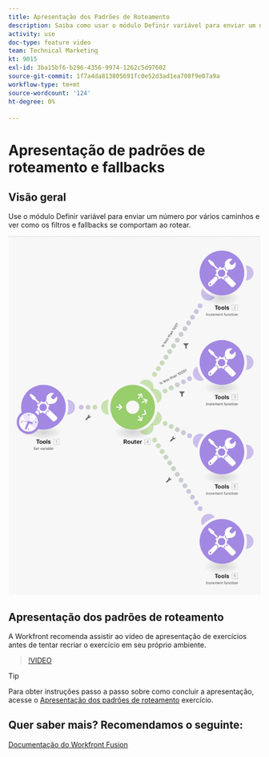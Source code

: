 ```yaml
---
title: Apresentação dos Padrões de Roteamento
description: Saiba como usar o módulo Definir variável para enviar um número por vários caminhos para ver como os filtros e fallbacks se comportam [!DNL Adobe Workfront Fusion].
activity: use
doc-type: feature video
team: Technical Marketing
kt: 9015
exl-id: 3ba15bf6-b296-4356-9974-1262c5d97602
source-git-commit: 1f7a4da813805691fc0e52d3ad1ea708f9e07a9a
workflow-type: tm+mt
source-wordcount: '124'
ht-degree: 0%

---
```


# Apresentação de padrões de roteamento e fallbacks

## Visão geral

Use o módulo Definir variável para enviar um número por vários caminhos e ver como os filtros e fallbacks se comportam ao rotear.

![Uma imagem do cenário de Fusão](assets/universal-connectors-and-routing-7.png)

## Apresentação dos padrões de roteamento

A Workfront recomenda assistir ao vídeo de apresentação de exercícios antes de tentar recriar o exercício em seu próprio ambiente.

>[!VIDEO](https://video.tv.adobe.com/v/335274/?quality=12)

>[!TIP]
>
>Para obter instruções passo a passo sobre como concluir a apresentação, acesse o [Apresentação dos padrões de roteamento](https://experienceleague.adobe.com/docs/workfront-learn/tutorials-workfront/fusion/exercises/routing-patterns.html?lang=en) exercício.


## Quer saber mais? Recomendamos o seguinte:

[Documentação do Workfront Fusion](https://experienceleague.adobe.com/docs/workfront/using/adobe-workfront-fusion/workfront-fusion-2.html?lang=en)
